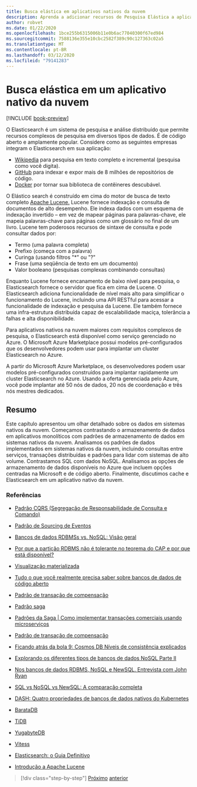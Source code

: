```yaml
---
title: Busca elástica em aplicativos nativos da nuvem
description: Aprenda a adicionar recursos de Pesquisa Elástica a aplicativos nativos da nuvem.
author: robvet
ms.date: 01/22/2020
ms.openlocfilehash: 1bce255b6315006b11e0b6ac77040300f67ed984
ms.sourcegitcommit: 7588136e355e10cbc2582f389c90c127363c02a5
ms.translationtype: MT
ms.contentlocale: pt-BR
ms.lasthandoff: 03/12/2020
ms.locfileid: "79141283"
---
```

# <a name="elasticsearch-in-a-cloud-native-app"></a>Busca elástica em um aplicativo nativo da nuvem

[!INCLUDE [book-preview](../../../includes/book-preview.md)]

O Elasticsearch é um sistema de pesquisa e análise distribuído que permite recursos complexos de pesquisa em diversos tipos de dados. É de código aberto e amplamente popular. Considere como as seguintes empresas integram o Elasticsearch em sua aplicação:

- [Wikipedia](https://blog.wikimedia.org/2014/01/06/wikimedia-moving-to-elasticsearch/) para pesquisa em texto completo e incremental (pesquisa como você digita).
- [GitHub](https://www.elastic.co/customers/github) para indexar e expor mais de 8 milhões de repositórios de código.  
- [Docker](https://www.elastic.co/customers/docker) por tornar sua biblioteca de contêineres descubável.

O Elástico search é construído em cima do motor de busca de texto completo [Apache Lucene.](https://lucene.apache.org/core/) Lucene fornece indexação e consulta de documentos de alto desempenho. Ele indexa dados com um esquema de indexação invertido – em vez de mapear páginas para palavras-chave, ele mapeia palavras-chave para páginas como um glossário no final de um livro. Lucene tem poderosos recursos de sintaxe de consulta e pode consultar dados por:

- Termo (uma palavra completa)
- Prefixo (começa com a palavra)
- Curinga (usando filtros "\*" ou "?"
- Frase (uma seqüência de texto em um documento)
- Valor booleano (pesquisas complexas combinando consultas)

Enquanto Lucene fornece encanamento de baixo nível para pesquisa, o Elasticsearch fornece o servidor que fica em cima de Lucene. O Elasticsearch adiciona funcionalidade de nível mais alto para simplificar o funcionamento do Lucene, incluindo uma API RESTful para acessar a funcionalidade de indexação e pesquisa da Lucene. Ele também fornece uma infra-estrutura distribuída capaz de escalabilidade maciça, tolerância a falhas e alta disponibilidade.

Para aplicativos nativos na nuvem maiores com requisitos complexos de pesquisa, o Elasticsearch está disponível como serviço gerenciado no Azure. O Microsoft Azure Marketplace possui modelos pré-configurados que os desenvolvedores podem usar para implantar um cluster Elasticsearch no Azure.

A partir do Microsoft Azure Marketplace, os desenvolvedores podem usar modelos pré-configurados construídos para implantar rapidamente um cluster Elasticsearch no Azure. Usando a oferta gerenciada pelo Azure, você pode implantar até 50 nós de dados, 20 nós de coordenação e três nós mestres dedicados.

## <a name="summary"></a>Resumo

Este capítulo apresentou um olhar detalhado sobre os dados em sistemas nativos da nuvem. Começamos contrastando o armazenamento de dados em aplicativos monolíticos com padrões de armazenamento de dados em sistemas nativos da nuvem. Analisamos os padrões de dados implementados em sistemas nativos da nuvem, incluindo consultas entre serviços, transações distribuídas e padrões para lidar com sistemas de alto volume. Contrastamos SQL com dados NoSQL. Analisamos as opções de armazenamento de dados disponíveis no Azure que incluem opções centradas na Microsoft e de código aberto. Finalmente, discutimos cache e Elasticsearch em um aplicativo nativo da nuvem.

### <a name="references"></a>Referências

- [Padrão CQRS (Segregação de Responsabilidade de Consulta e Comando)](https://docs.microsoft.com/azure/architecture/patterns/cqrs)

- [Padrão de Sourcing de Eventos](https://docs.microsoft.com/azure/architecture/patterns/event-sourcing)

- [Bancos de dados RDBMSs vs. NoSQL: Visão geral](https://maxivak.com/rdbms-vs-nosql-databases/)

- [Por que a partição RDBMS não é tolerante no teorema do CAP e por que está disponível?](https://stackoverflow.com/questions/36404765/why-isnt-rdbms-partition-tolerant-in-cap-theorem-and-why-is-it-available)

- [Visualização materializada](https://docs.microsoft.com/azure/architecture/patterns/materialized-view)

- [Tudo o que você realmente precisa saber sobre bancos de dados de código aberto](https://www.ibm.com/blogs/systems/all-you-really-need-to-know-about-open-source-databases/)

- [Padrão de transação de compensação](https://docs.microsoft.com/azure/architecture/patterns/compensating-transaction)

- [Padrão saga](https://microservices.io/patterns/data/saga.html)

- [Padrões da Saga | Como implementar transações comerciais usando microserviços](https://blog.couchbase.com/saga-pattern-implement-business-transactions-using-microservices-part/)

- [Padrão de transação de compensação](https://docs.microsoft.com/azure/architecture/patterns/compensating-transaction)

- [Ficando atrás da bola 9: Cosmos DB Níveis de consistência explicados](https://blog.jeremylikness.com/blog/2018-03-23_getting-behind-the-9ball-cosmosdb-consistency-levels/)

- [Explorando os diferentes tipos de bancos de dados NoSQL Parte II](https://www.3pillarglobal.com/insights/exploring-the-different-types-of-nosql-databases)

- [Nos bancos de dados RDBMS, NoSQL e NewSQL. Entrevista com John Ryan](http://www.odbms.org/blog/2018/03/on-rdbms-nosql-and-newsql-databases-interview-with-john-ryan/)
  
- [SQL vs NoSQL vs NewSQL: A comparação completa](https://www.xenonstack.com/blog/sql-vs-nosql-vs-newsql/)

- [DASH: Quatro propriedades de bancos de dados nativos do Kubernetes](https://thenewstack.io/dash-four-properties-of-kubernetes-native-databases/)

- [BarataDB](https://www.cockroachlabs.com/)

- [TiDB](https://pingcap.com/en/)

- [YugabyteDB](https://www.yugabyte.com/)

- [Vitess](https://vitess.io/)

- [Elasticsearch: o Guia Definitivo](http://shop.oreilly.com/product/0636920028505.do)
  
- [Introdução a Apache Lucene](https://www.baeldung.com/lucene)

>[!div class="step-by-step"]
>[Próximo](azure-caching.md)
>[anterior](resiliency.md) <!-- Next Chapter -->
